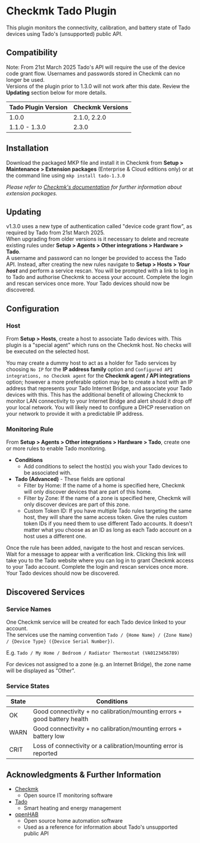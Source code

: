 # Checkmk Tado Plugin

This plugin monitors the connectivity, calibration, and battery state of Tado devices using Tado's (unsupported) public API.

## Compatibility
Note: From 21st March 2025 Tado's API will require the use of the device code grant flow. Usernames and passwords stored in Checkmk can no longer be used.<br>
Versions of the plugin prior to 1.3.0 will not work after this date. Review the **Updating** section below for more details.

| Tado Plugin Version | Checkmk Versions |
| ------------------- | ---------------- |
| 1.0.0               | 2.1.0, 2.2.0     |
| 1.1.0 - 1.3.0       | 2.3.0            |

## Installation

Download the packaged MKP file and install it in Checkmk from **Setup > Maintenance > Extension packages** (Enterprise & Cloud editions only) or at the command line using `mkp install tado-1.3.0`

_Please refer to [Checkmk's documentation](https://docs.checkmk.com/latest/en/mkps.html) for further information about extension packages._

## Updating
v1.3.0 uses a new type of authentication called "device code grant flow", as required by Tado from 21st March 2025.<br>
When upgrading from older versions is it necessary to delete and recreate existing rules under **Setup > Agents > Other integrations > Hardware > Tado**.<br>
A username and password can no longer be provided to access the Tado API. Instead, after creating the new rules navigate to **Setup > Hosts > _Your host_** and perform a service rescan.
You will be prompted with a link to log in to Tado and authorise Checkmk to access your account. Complete the login and rescan services once more. Your Tado devices should now be discovered.

## Configuration

### Host

From **Setup > Hosts**, create a host to associate Tado devices with. This plugin is a "special agent" which runs on the Checkmk host. No checks will be executed on the selected host.

You may create a dummy host to act as a holder for Tado services by choosing `No IP` for the **IP address family** option and `Configured API integrations, no Checkmk agent` for the **Checkmk agent / API integrations** option; however a more preferable option may be to create a host with an IP address that represents your Tado Internet Bridge, and associate your Tado devices with this. This has the additional benefit of allowing Checkmk to monitor LAN connectivity to your Internet Bridge and alert should it drop off your local network. You will likely need to configure a DHCP reservation on your network to provide it with a predictable IP address.

### Monitoring Rule

From **Setup > Agents > Other integrations > Hardware > Tado**, create one or more rules to enable Tado monitoring.

- **Conditions**
  - Add conditions to select the host(s) you wish your Tado devices to be associated with.
- **Tado (Advanced)** - These fields are optional
  - Filter by Home: If the name of a home is specified here, Checkmk will only discover devices that are part of this home.
  - Filter by Zone: If the name of a zone is specified here, Checkmk will only discover devices are part of this zone.
  - Custom Token ID: If you have multiple Tado rules targeting the same host, they will share the same access token.
  Give the rules custom token IDs if you need them to use different Tado accounts. It doesn't matter what you choose as an ID
  as long as each Tado account on a host uses a different one.

Once the rule has been added, navigate to the host and rescan services. Wait for a message to appear with a verification link. Clicking this link will take you to the Tado website where you can log in to grant Checkmk access to your Tado account. Complete the login and rescan services once more. Your Tado devices should now be discovered.

## Discovered Services

### Service Names

One Checkmk service will be created for each Tado device linked to your account.  
The services use the naming convention `Tado / {Home Name} / {Zone Name} / {Device Type} ({Device Serial Number})`.

E.g. `Tado / My Home / Bedroom / Radiator Thermostat (VA0123456789)`

For devices not assigned to a zone (e.g. an Internet Bridge), the zone name will be displayed as "Other".

### Service States

| State   | Conditions                                                               |
| ------- | ------------------------------------------------------------------------ |
| OK      | Good connectivity + no calibration/mounting errors + good battery health |
| WARN    | Good connectivity + no calibration/mounting errors + battery low         |
| CRIT    | Loss of connectivity or a calibration/mounting error is reported         |

## Acknowledgments & Further Information

- [Checkmk](https://checkmk.com/)
  - Open source IT monitoring software
- [Tado](https://www.tado.com/)
  - Smart heating and energy management
- [openHAB](https://www.openhab.org/)
  - Open source home automation software
  - Used as a reference for information about Tado's unsupported public API
  